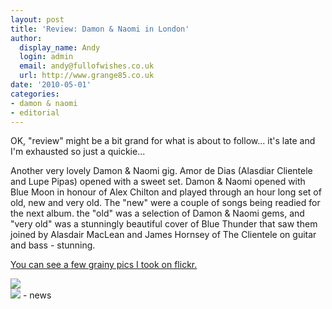 ```yaml
---
layout: post
title: 'Review: Damon & Naomi in London'
author:
  display_name: Andy
  login: admin
  email: andy@fullofwishes.co.uk
  url: http://www.grange85.co.uk
date: '2010-05-01'
categories:
- damon & naomi
- editorial
---
```

<div>OK, "review" might be a bit grand for what is about to follow... it&#39;s late and I&#39;m exhausted so just a quickie...
<p />Another very lovely Damon & Naomi gig. Amor de Dias (Alasdiar Clientele and Lupe Pipas) opened with a sweet set. Damon & Naomi opened with Blue Moon in honour of Alex Chilton and played through an hour long set of old, new and very old. The "new" were a couple of songs being readied for the next album. the "old" was a selection of Damon & Naomi gems, and "very old" was a stunningly beautiful cover of Blue Thunder that saw them joined by Alasdair MacLean and James Hornsey of The Clientele on guitar and bass - stunning.
<p /> <a href="http://www.flickr.com/photos/grange85/sets/72157623971215978/">You can see a few grainy pics I took on flickr.</a>
<p /><a href="http://www.flickr.com/photos/grange85/4569564594/"><img src="https://farm5.static.flickr.com/4014/4569564594_fbd56cc974.jpg" border="0" /></a><br /> <a href="http://www.flickr.com/photos/grange85/4568924489/"><img src="https://farm4.static.flickr.com/3481/4568924489_c825774504.jpg" border="0" /></a>
- news
</p></div>

